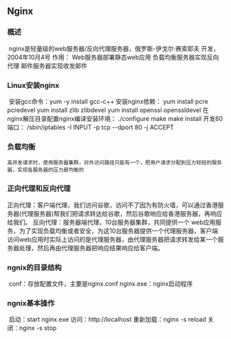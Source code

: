 ## Nginx

### 概述

​	nginx是轻量级的web服务器/反向代理服务器，俄罗斯-伊戈尔·赛索耶夫 开发，2004年10月4号
作用：
	Web服务器部署静态web应用
	负载均衡服务器实现反向代理
	邮件服务器实现收发邮件

### Linux安装nginx

​	安装gcc命令：yum -y install gcc-c++
	安装nginx依赖：
		yum install pcre pcredevel
		yum install zlib zlibdevel
		yum install openssl openssldevel
	在nginx解压目录配置nginx编译安装环境：
		./configure
		make
		make install
	开发80端口：
		/sbin/iptables -I INPUT -p tcp --dport 80 -j ACCEPT

### 负载均衡
 	高并发请求时，使用服务器集群，对外访问路径只能有一个，把用户请求分配到压力较轻的服务器，实现各服务器的压力是均衡的

### 正向代理和反向代理

​	正向代理：客户端代理，我们访问谷歌，访问不了因为有防火墙，可以通过香港服务器(代理服务器)帮我们把请求转达给谷歌，然后谷歌响应给香港服务器，再响应给我们。
	反向代理：服务器端代理，10台服务器集群，共同提供一个	web应用服务，为了实现负载均衡或者安全，为这10台服务器提供一个代理服务器，客户端访问web应用时实际上访问的是代理服务器，由代理服务器把请求转发给某一个服务器处理，然后再由代理服务器把响应结果响应给客户端。
### ngnix的目录结构

​	conf：存放配置文件，主要是nginx.conf
	nginx.exe：nginx启动程序

### ngnix基本操作

​	启动：start nginx.exe
	访问：http://localhost
	重新加载：nginx -s reload
	关闭：nginx -s stop